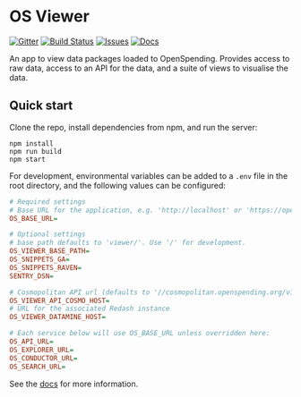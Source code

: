# OS Viewer

[![Gitter](https://img.shields.io/gitter/room/openspending/chat.svg)](https://gitter.im/openspending/chat)
[![Build Status](https://travis-ci.org/openspending/os-viewer.svg?branch=master)](https://travis-ci.org/openspending/os-viewer)
[![Issues](https://img.shields.io/badge/issue-tracker-orange.svg)](https://github.com/openspending/openspending/issues)
[![Docs](https://img.shields.io/badge/docs-latest-blue.svg)](http://docs.openspending.org/en/latest/developers/viewer/)

An app to view data packages loaded to OpenSpending. Provides access to raw data, access to an API for the data, and a suite of views to visualise the data.

## Quick start

Clone the repo, install dependencies from npm, and run the server:

```
npm install
npm run build
npm start
```

For development, environmental variables can be added to a `.env` file in the root directory, and the following values can be configured:

```ini
# Required settings
# Base URL for the application, e.g. 'http://localhost' or 'https://openspending.org'
OS_BASE_URL=

# Optional settings
# base path defaults to 'viewer/'. Use '/' for development.
OS_VIEWER_BASE_PATH=
OS_SNIPPETS_GA=
OS_SNIPPETS_RAVEN=
SENTRY_DSN=

# Cosmopolitan API url (defaults to '//cosmopolitan.openspending.org/v1/')
OS_VIEWER_API_COSMO_HOST=
# URL for the associated Redash instance
OS_VIEWER_DATAMINE_HOST=

# Each service below will use OS_BASE_URL unless overridden here:
OS_API_URL=
OS_EXPLORER_URL=
OS_CONDUCTOR_URL=
OS_SEARCH_URL=
```

See the [docs](http://docs.openspending.org/en/latest/developers/viewer/) for more information.
